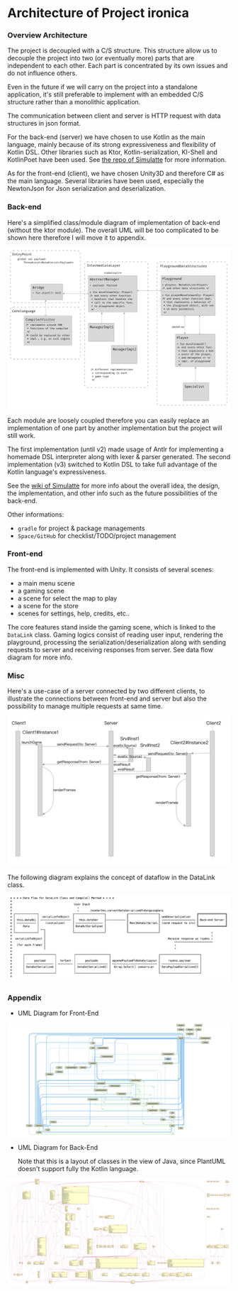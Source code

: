 # Architecture of Project ironica

### Overview Architecture

The project is decoupled with a C/S structure. This structure allow us to decouple the project into two (or eventually more) parts that are independent to each other. Each part is concentrated by its own issues and do not influence others.

Even in the future if we will carry on the project into a standalone application, it's still preferable to implement with an embedded C/S structure rather than a monolithic application.

The communication between client and server is HTTP request with data structures in json format.

For the back-end (server) we have chosen to use Kotlin as the main language, mainly because of its strong expressiveness and flexibility of Kotlin DSL. Other libraries such as Ktor, Kotlin-serialization, KI-Shell and KotlinPoet have been used. See [the repo of Simulatte](https://github.com/Ironica/simulatte) for more information.

As for the front-end (client), we have chosen Unity3D and therefore C# as the main language. Several libraries have been used, especially the NewtonJson for Json serialization and deserialization.

### Back-end

Here's a simplified class/module diagram of implementation of back-end (without the ktor module). The overall UML will be too complicated to be shown here therefore I will move it to appendix.

![](./img/back-end-archi.png)

Each module are loosely coupled therefore you can easily replace an implementation of one part by another implementation but the project will still work.

The first implementation (until v2) made usage of Antlr for implementing a homemade DSL interpreter along with lexer & parser generated. The second implementation (v3) switched to Kotlin DSL to take full advantage of the Kotlin language's expressiveness.

See the [wiki of Simulatte](https://github.com/Ironica/simulatte/wiki) for more info about the overall idea, the design, the implementation, and other info such as the future possibilities of the back-end.

Other informations:

-   `gradle` for project & package managements
-   `Space/GitHub` for checklist/TODO/project management

### Front-end

The front-end is implemented with Unity. It consists of several scenes:

-   a main menu scene
-   a gaming scene
-   a scene for select the map to play
-   a scene for the store
-   scenes for settings, help, credits, etc..

The core features stand inside the gaming scene, which is linked to the `DataLink` class. Gaming logics consist of reading user input, rendering the playground, processing the serialization/deserialization along with sending requests to server and receiving responses from server. See data flow diagram for more info.

### Misc

Here's a use-case of a server connected by two different clients, to illustrate the connections between front-end and server but also the possibility to manage multiple requests at same time.

![](./img/request-flow.png)

The following diagram explains the concept of dataflow in the DataLink class.

![](img/dataflow-front-end.png)

### Appendix

-   UML Diagram for Front-End

![](img/front-end-uml.png)

-   UML Diagram for Back-End

    Note that this is a layout of classes in the view of Java, since PlantUML doesn't support fully the Kotlin language.

![](img/back-end-uml.png)